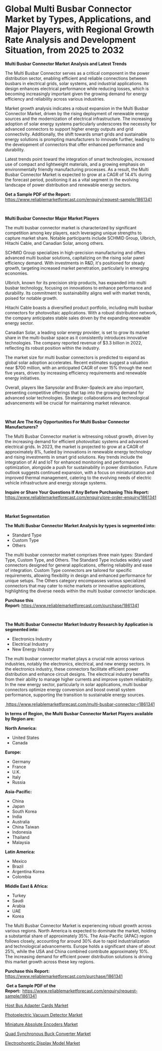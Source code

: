<p><h1>Global Multi Busbar Connector Market by Types, Applications, and Major Players, with Regional Growth Rate Analysis and Development Situation, from 2025 to 2032</h1></p><p><strong>Multi Busbar Connector Market Analysis and Latest Trends</strong></p>
<p><p>The Multi Busbar Connector serves as a critical component in the power distribution sector, enabling efficient and reliable connections between busbars in electrical grids, solar systems, and industrial applications. Its design enhances electrical performance while reducing losses, which is becoming increasingly important given the growing demand for energy efficiency and reliability across various industries.</p><p>Market growth analysis indicates a robust expansion in the Multi Busbar Connector Market, driven by the rising deployment of renewable energy sources and the modernization of electrical infrastructure. The increasing adoption of solar energy systems particularly underscores the necessity for advanced connectors to support higher energy outputs and grid connectivity. Additionally, the shift towards smart grids and sustainable energy solutions is prompting manufacturers to innovate further, leading to the development of connectors that offer enhanced performance and durability.</p><p>Latest trends point toward the integration of smart technologies, increased use of compact and lightweight materials, and a growing emphasis on environmentally friendly manufacturing processes. As a result, the Multi Busbar Connector Market is expected to grow at a CAGR of 14.4% during the forecast period, positioning it as a vital segment in the evolving landscape of power distribution and renewable energy sectors.</p></p>
<p><strong>Get a Sample PDF of the Report:&nbsp;</strong> <a href="https://www.reliablemarketforecast.com/enquiry/request-sample/1861341?utm_campaign=1102&utm_medium=2&utm_source=Github&utm_content=ia&utm_term=07042025&utm_id=multi-busbar-connector">https://www.reliablemarketforecast.com/enquiry/request-sample/1861341</a></p>
<p>&nbsp;</p>
<p><strong>Multi Busbar Connector Major Market Players</strong></p>
<p><p>The multi busbar connector market is characterized by significant competition among key players, each leveraging unique strengths to capture market share. Notable participants include SCHMID Group, Ulbrich, Hitachi Cable, and Canadian Solar, among others.</p><p>SCHMID Group specializes in high-precision manufacturing and offers advanced multi busbar solutions, capitalizing on the rising solar panel efficiency demand. With investments in R&D, it's positioned for steady growth, targeting increased market penetration, particularly in emerging economies.</p><p>Ulbrich, known for its precision strip products, has expanded into multi busbar technology, focusing on innovations to enhance performance and durability. Its commitment to sustainability aligns well with market trends, poised for notable growth.</p><p>Hitachi Cable boasts a diversified product portfolio, including multi busbar connectors for photovoltaic applications. With a robust distribution network, the company anticipates stable sales driven by the expanding renewable energy sector. </p><p>Canadian Solar, a leading solar energy provider, is set to grow its market share in the multi-busbar space as it consistently introduces innovative technologies. The company reported revenue of $3.3 billion in 2022, reflecting its robust position within the industry.</p><p>The market size for multi busbar connectors is predicted to expand as global solar adoption accelerates. Recent estimates suggest a valuation near $700 million, with an anticipated CAGR of over 15% through the next five years, driven by increasing efficiency requirements and renewable energy initiatives. </p><p>Overall, players like Sanysolar and Bruker-Spaleck are also important, presenting competitive offerings that tap into the growing demand for advanced solar technologies. Strategic collaborations and technological advancements will be crucial for maintaining market relevance.</p></p>
<p>&nbsp;</p>
<p><strong>What Are The Key Opportunities For Multi Busbar Connector Manufacturers?</strong></p>
<p><p>The Multi Busbar Connector market is witnessing robust growth, driven by the increasing demand for efficient photovoltaic systems and advanced electrical grids. In 2023, the market is projected to grow at a CAGR of approximately 8%, fueled by innovations in renewable energy technology and rising investments in smart grid solutions. Key trends include the integration of AI and IoT for enhanced monitoring and performance optimization, alongside a push for sustainability in power distribution. Future outlook suggests continued expansion, with a focus on miniaturization and improved thermal management, catering to the evolving needs of electric vehicle infrastructure and energy storage systems.</p></p>
<p><strong>Inquire or Share Your Questions If Any Before Purchasing This Report:</strong> <a href="https://www.reliablemarketforecast.com/enquiry/pre-order-enquiry/1861341?utm_campaign=1102&utm_medium=2&utm_source=Github&utm_content=ia&utm_term=07042025&utm_id=multi-busbar-connector">https://www.reliablemarketforecast.com/enquiry/pre-order-enquiry/1861341</a></p>
<p>&nbsp;</p>
<p><strong>Market Segmentation</strong></p>
<p><strong>The Multi Busbar Connector Market Analysis by types is segmented into:</strong></p>
<p><ul><li>Standard Type</li><li>Custom Type</li><li>Others</li></ul></p>
<p><p>The multi busbar connector market comprises three main types: Standard Type, Custom Type, and Others. The Standard Type includes widely used connectors designed for general applications, offering reliability and ease of integration. Custom Type connectors are tailored for specific requirements, allowing flexibility in design and enhanced performance for unique setups. The Others category encompasses various specialized connectors that may cater to niche markets or innovative applications, highlighting the diverse needs within the multi busbar connector landscape.</p></p>
<p><strong>Purchase this Report:&nbsp;</strong><a href="https://www.reliablemarketforecast.com/purchase/1861341?utm_campaign=1102&utm_medium=2&utm_source=Github&utm_content=ia&utm_term=07042025&utm_id=multi-busbar-connector">https://www.reliablemarketforecast.com/purchase/1861341</a></p>
<p>&nbsp;</p>
<p><strong>The Multi Busbar Connector Market Industry Research by Application is segmented into:</strong></p>
<p><ul><li>Electronics Industry</li><li>Electrical Industry</li><li>New Energy Industry</li></ul></p>
<p><p>The multi busbar connector market plays a crucial role across various industries, notably the electronics, electrical, and new energy sectors. In the electronics industry, these connectors facilitate efficient power distribution and enhance circuit designs. The electrical industry benefits from their ability to manage higher currents and improve system reliability. In the new energy sector, particularly in solar applications, multi busbar connectors optimize energy conversion and boost overall system performance, supporting the transition to sustainable energy sources.</p></p>
<p><a href="https://www.reliablemarketforecast.com/multi-busbar-connector-r1861341?utm_campaign=1102&utm_medium=2&utm_source=Github&utm_content=ia&utm_term=07042025&utm_id=multi-busbar-connector">&nbsp;https://www.reliablemarketforecast.com/multi-busbar-connector-r1861341</a></p>
<p><strong>In terms of Region, the Multi Busbar Connector Market Players available by Region are:</strong></p>
<p>
    <p> <strong> North America: </strong>
        <ul>
            <li>United States</li>
            <li>Canada</li>
        </ul>
        </p> 
    <p> <strong> Europe: </strong>
        <ul>
            <li>Germany</li>
            <li>France</li>
            <li>U.K.</li>
            <li>Italy</li>
            <li>Russia</li>
        </ul>
        </p> 
    <p> <strong> Asia-Pacific: </strong>
        <ul>
            <li>China</li>
            <li>Japan</li>
            <li>South Korea</li>
            <li>India</li>
            <li>Australia</li>
            <li>China Taiwan</li>
            <li>Indonesia</li>
            <li>Thailand</li>
            <li>Malaysia</li>
        </ul>
        </p> 
    <p> <strong> Latin America: </strong>
        <ul>
            <li>Mexico</li>
            <li>Brazil</li>
            <li>Argentina Korea</li>
            <li>Colombia</li>
        </ul>
        </p> 
    <p> <strong> Middle East & Africa: </strong>
        <ul>
            <li>Turkey</li>
            <li>Saudi</li>
            <li>Arabia</li>
            <li>UAE</li>
            <li>Korea</li>
        </ul>
    </p>
    </p>
<p><p>The Multi Busbar Connector Market is experiencing robust growth across various regions. North America is expected to dominate the market, holding a substantial share of approximately 35%. The Asia-Pacific (APAC) region follows closely, accounting for around 30% due to rapid industrialization and technological advancements. Europe holds a significant share of about 25%, while the USA and China combined contribute approximately 10%. The increasing demand for efficient power distribution solutions is driving this market growth across these key regions.</p></p>
<p><strong>Purchase this Report: </strong><a href="https://www.reliablemarketforecast.com/purchase/1861341?utm_campaign=1102&utm_medium=2&utm_source=Github&utm_content=ia&utm_term=07042025&utm_id=multi-busbar-connector">https://www.reliablemarketforecast.com/purchase/1861341</a></p>
<p>&nbsp;<strong>Get a Sample PDF of the Report:&nbsp;&nbsp;</strong><a href="https://www.reliablemarketforecast.com/enquiry/request-sample/1861341?utm_campaign=1102&utm_medium=2&utm_source=Github&utm_content=ia&utm_term=07042025&utm_id=multi-busbar-connector">https://www.reliablemarketforecast.com/enquiry/request-sample/1861341</a></p>
<p><strong></strong></p>
<p><p><a href="https://github.com/zalubakoraka/Market-Research-Report-List-1/blob/main/host-bus-adapter-cards-market.md?utm_campaign=1102&utm_medium=2&utm_source=Github&utm_content=ia&utm_term=07042025&utm_id=multi-busbar-connector">Host Bus Adapter Cards Market</a></p><p><a href="https://github.com/sacmatidora/Market-Research-Report-List-1/blob/main/photoelectric-vacuum-detector-market.md?utm_campaign=1102&utm_medium=2&utm_source=Github&utm_content=ia&utm_term=07042025&utm_id=multi-busbar-connector">Photoelectric Vacuum Detector Market</a></p><p><a href="https://github.com/yaldotiedegq/Market-Research-Report-List-1/blob/main/miniature-absolute-encoders-market.md?utm_campaign=1102&utm_medium=2&utm_source=Github&utm_content=ia&utm_term=07042025&utm_id=multi-busbar-connector">Miniature Absolute Encoders Market</a></p><p><a href="https://github.com/cingozascard/Market-Research-Report-List-1/blob/main/quad-synchronous-buck-converter-market.md?utm_campaign=1102&utm_medium=2&utm_source=Github&utm_content=ia&utm_term=07042025&utm_id=multi-busbar-connector">Quad Synchronous Buck Converter Market</a></p><p><a href="https://github.com/airitaursela/Market-Research-Report-List-1/blob/main/electrophoretic-display-model-market.md?utm_campaign=1102&utm_medium=2&utm_source=Github&utm_content=ia&utm_term=07042025&utm_id=multi-busbar-connector">Electrophoretic Display Model Market</a></p></p>